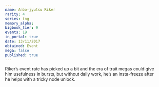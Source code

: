 ```yaml
---
name: Anbo-jyutsu Riker
rarity: 4
series: tng
memory_alpha:
bigbook_tier: 9
events: 19
in_portal: true
date: 13/11/2017
obtained: Event
mega: false
published: true
---
```


Riker’s event rate has picked up a bit and the era of trait megas could give him usefulness in bursts, but without daily work, he’s an insta-freeze after he helps with a tricky node unlock.
